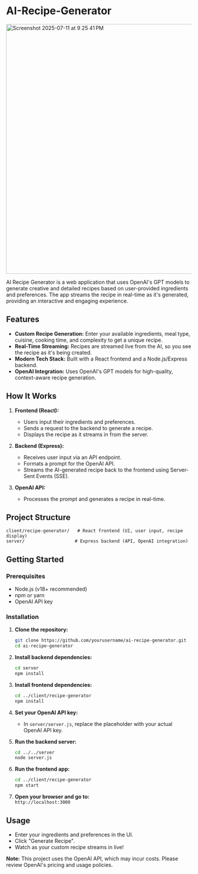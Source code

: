 # AI-Recipe-Generator

<img width="1370" height="677" alt="Screenshot 2025-07-11 at 9 25 41 PM" src="https://github.com/user-attachments/assets/1c33fa83-d650-472e-aead-f5a8c18bcbfc" />



AI Recipe Generator is a web application that uses OpenAI's GPT models to generate creative and detailed recipes based on user-provided ingredients and preferences. The app streams the recipe in real-time as it's generated, providing an interactive and engaging experience.

## Features

- **Custom Recipe Generation:** Enter your available ingredients, meal type, cuisine, cooking time, and complexity to get a unique recipe.
- **Real-Time Streaming:** Recipes are streamed live from the AI, so you see the recipe as it's being created.
- **Modern Tech Stack:** Built with a React frontend and a Node.js/Express backend.
- **OpenAI Integration:** Uses OpenAI's GPT models for high-quality, context-aware recipe generation.

## How It Works

1. **Frontend (React):**
   - Users input their ingredients and preferences.
   - Sends a request to the backend to generate a recipe.
   - Displays the recipe as it streams in from the server.

2. **Backend (Express):**
   - Receives user input via an API endpoint.
   - Formats a prompt for the OpenAI API.
   - Streams the AI-generated recipe back to the frontend using Server-Sent Events (SSE).

3. **OpenAI API:**
   - Processes the prompt and generates a recipe in real-time.

## Project Structure

```
client/recipe-generator/   # React frontend (UI, user input, recipe display)
server/                   # Express backend (API, OpenAI integration)
```

## Getting Started

### Prerequisites

- Node.js (v18+ recommended)
- npm or yarn
- OpenAI API key

### Installation

1. **Clone the repository:**
   ```bash
   git clone https://github.com/yourusername/ai-recipe-generator.git
   cd ai-recipe-generator
   ```

2. **Install backend dependencies:**
   ```bash
   cd server
   npm install
   ```

3. **Install frontend dependencies:**
   ```bash
   cd ../client/recipe-generator
   npm install
   ```

4. **Set your OpenAI API key:**
   - In `server/server.js`, replace the placeholder with your actual OpenAI API key.

5. **Run the backend server:**
   ```bash
   cd ../../server
   node server.js
   ```

6. **Run the frontend app:**
   ```bash
   cd ../client/recipe-generator
   npm start
   ```

7. **Open your browser and go to:**  
   `http://localhost:3000`

## Usage

- Enter your ingredients and preferences in the UI.
- Click "Generate Recipe".
- Watch as your custom recipe streams in live!



**Note:** This project uses the OpenAI API, which may incur costs. Please review OpenAI's pricing and usage policies.
